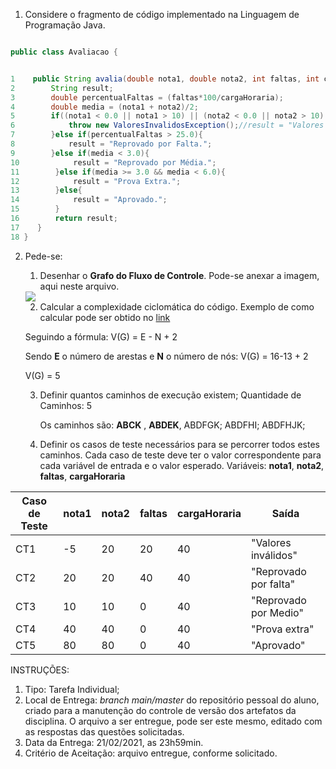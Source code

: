 1. Considere o fragmento de código implementado na Linguagem de Programação Java.

~~~java

public class Avaliacao {


1    public String avalia(double nota1, double nota2, int faltas, int cargaHoraria) throws ValoresInvalidosException{
2        String result;
3        double percentualFaltas = (faltas*100/cargaHoraria);
4        double media = (nota1 + nota2)/2;
5        if((nota1 < 0.0 || nota1 > 10) || (nota2 < 0.0 || nota2 > 10) || (faltas < 0 || faltas > cargaHoraria) || cargaHoraria < 0){
6            throw new ValoresInvalidosException();//result = "Valores Inválidos.";
7        }else if(percentualFaltas > 25.0){
8            result = "Reprovado por Falta.";
9        }else if(media < 3.0){
10            result = "Reprovado por Média.";
11        }else if(media >= 3.0 && media < 6.0){
12            result = "Prova Extra.";
13        }else{
14            result = "Aprovado.";
15        }
16        return result;
17    }
18 }
~~~

2. Pede-se:
   1. Desenhar o **Grafo do Fluxo de Controle**. Pode-se anexar a imagem, aqui neste arquivo.
   <img src="tarefa_06.png">
   
   2. Calcular a complexidade ciclomática do código. Exemplo de como calcular pode ser obtido no [link](https://www.treinaweb.com.br/blog/complexidade-ciclomatica-analise-estatica-e-refatoracao)

   Seguindo a fórmula:
  V(G) = E - N + 2
   

   Sendo **E** o número de arestas e **N** o número de nós:
   V(G) = 16-13 + 2 


   V(G) = 5


   3. Definir quantos caminhos de execução existem;
 Quantidade de Caminhos: 5
       
       Os caminhos são: **ABCK** , **ABDEK**, ABDFGK; ABDFHI; ABDFHJK;


   4. Definir os casos de teste necessários para se percorrer todos estes caminhos. Cada caso de teste deve ter o valor correspondente para cada variável de entrada e o valor esperado.
   Variáveis:   **nota1**,  **nota2**,  **faltas**,  **cargaHoraria**

| Caso de Teste | nota1 | nota2 | faltas | cargaHoraria | Saída    |
| ------------- | ----- | ----- | ------ | ------------ | --- |
| CT1           | -5    | 20    | 20     | 40           | "Valores inválidos"    |
| CT2           |  20     | 20      | 40       |   40           | "Reprovado por falta"    |
| CT3           |   10    | 10      |  0      | 40             | "Reprovado por Medio"    |
| CT4           |   40    | 40      |   0     |   40           |  "Prova extra"   |
| CT5           | 80  | 80      |  0      |  40            | "Aprovado"    |

INSTRUÇÕES:
1. Tipo: Tarefa Individual;
2. Local de Entrega: _branch main/master_ do repositório pessoal do aluno, criado para a manutenção do controle de versão dos artefatos da disciplina. O arquivo a ser entregue, pode ser este mesmo, editado com as respostas das questões solicitadas.
3. Data da Entrega: 21/02/2021, as 23h59min.
4. Critério de Aceitação: arquivo entregue, conforme solicitado.